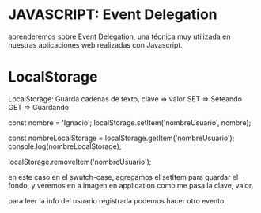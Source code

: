 # JAVASCRIPT: Event Delegation

aprenderemos sobre Event Delegation, una técnica muy utilizada en nuestras aplicaciones web realizadas con Javascript.

# LocalStorage


LocalStorage: Guarda cadenas de texto, clave => valor
SET => Seteando
GET => Guardando

const nombre = 'Ignacio';
localStorage.setItem('nombreUsuario', nombre);

const nombreLocalStorage = localStorage.getItem('nombreUsuario');
console.log(nombreLocalStorage);

localStorage.removeItem('nombreUsuario');

en este caso en el swutch-case, agregamos el setItem para guardar el fondo, y veremos en a imagen en application como me pasa la clave, valor.

para leer la info del usuario registrada podemos hacer otro evento.